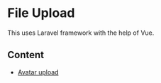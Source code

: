 # File Upload

This uses Laravel framework with the help of Vue.

## Content

- [Avatar upload](AVATAR.md)
